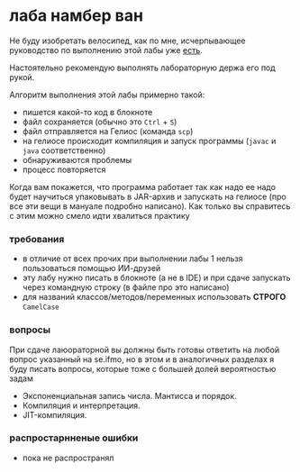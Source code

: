 # лаба намбер ван

Не буду изобретать велосипед, как по мне, исчерпывающее руководство по выполнению этой лабы уже
[есть](https://se.ifmo.ru/documents/10180/639377/proga_manual-2024.pdf/c2871582-3511-4367-0a52-c431100eeb2d?t=1725448459661).

Настоятельно рекомендую выполнять лабораторную держа его под рукой.

Алгоритм выполнения этой лабы примерно такой:
- пишется какой-то код в блокноте
- файл сохраняется (обычно это `Ctrl` + `S`)
- файл отправляется на Гелиос (команда `scp`)
- на гелиосе происходит компиляция и запуск программы (`javac` и `java` соответственно)
- обнаруживаются проблемы
- процесс повторяется

Когда вам покажется, что программа работает так как надо ее надо будет научиться упаковывать в JAR-архив и запускать на гелиосе
(про все эти вещи в мануале подробно написано). Как только вы справитесь с этим можно смело идти хвалиться практику
### требования
- в отличие от всех прочих при выполнении лабы 1 нельзя пользоваться помощью ИИ-друзей
- эту лабу нужно писать в блокноте (а не в IDE) и при сдаче запускать через командную строку (в файле про это написано)
- для названий классов/методов/переменных использовать __СТРОГО__ `CamelCase`

### вопросы
При сдаче лаюораторной вы должны быть готовы ответить на любой вопрос указанный на se.ifmo,
но в этом и в аналогичных разделах я буду писать вопросы, которые тоже с большей долей вероятностью задам
- Экспоненциальная запись числа. Мантисса и порядок.
- Компиляция и интерпретация.
- JIT-компиляция.

### распростарнненые ошибки
- пока не распространял
